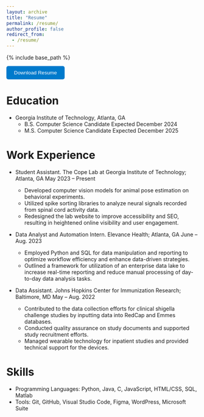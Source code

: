 ```yaml
---
layout: archive
title: "Resume"
permalink: /resume/
author_profile: false
redirect_from:
  - /resume/
---
```


{% include base_path %}

<a href="/files/PDF_Fall2023Resume.pdf.pdf" download>
    <button style="padding: 10px 20px; background-color: #007ACC; color: white; border: none; border-radius: 5px; cursor: pointer;">
        Download Resume
    </button>
</a>

Education
======

* Georgia Institute of Technology, Atlanta, GA
  * B.S. Computer Science Candidate Expected December 2024
  * M.S. Computer Science Candidate Expected December 2025

Work Experience
======

* Student Assistant. The Cope Lab at Georgia Institute of Technology; Atlanta, GA May 2023 – Present
  * Developed computer vision models for animal pose estimation on behavioral experiments.
  * Utilized spike sorting libraries to analyze neural signals recorded from spinal cord activity data.
  * Redesigned the lab website to improve accessibility and SEO, resulting in heightened online visibility and user
engagement.

* Data Analyst and Automation Intern. Elevance Health; Atlanta, GA June – Aug. 2023
  * Employed Python and SQL for data manipulation and reporting to optimize workflow efficiency and enhance
data-driven strategies.
  * Outlined a framework for utilization of an enterprise data lake to increase real-time reporting and reduce
manual processing of day-to-day data analysis tasks.

* Data Assistant. Johns Hopkins Center for Immunization Research; Baltimore, MD May – Aug. 2022
  * Contributed to the data collection efforts for clinical shigella challenge studies by inputting data into RedCap
and Emmes databases.
  * Conducted quality assurance on study documents and supported study recruitment efforts.
  * Managed wearable technology for inpatient studies and provided technical support for the devices.
  
Skills
======
* Programming Languages: Python, Java, C, JavaScript, HTML/CSS, SQL, Matlab
* Tools: Git, GitHub, Visual Studio Code, Figma, WordPress, Microsoft Suite
